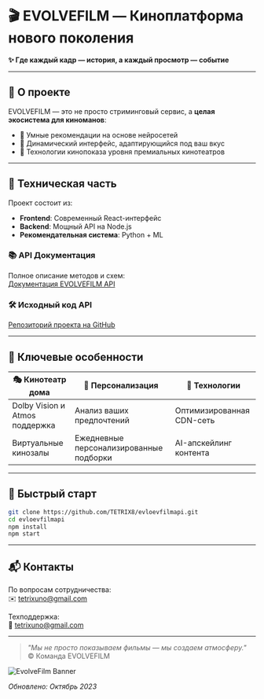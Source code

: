 # 🎬 EVOLVEFILM — Киноплатформа нового поколения  

**✨ Где каждый кадр — история, а каждый просмотр — событие**  

---

## 🌌 О проекте  

EVOLVEFILM — это не просто стриминговый сервис, а **целая экосистема для киноманов**:  
- 🎥 Умные рекомендации на основе нейросетей  
- 🌈 Динамический интерфейс, адаптирующийся под ваш вкус  
- 🚀 Технологии кинопоказа уровня премиальных кинотеатров  

---

## 🔗 Техническая часть  

Проект состоит из:  
- **Frontend**: Современный React-интерфейс  
- **Backend**: Мощный API на Node.js  
- **Рекомендательная система**: Python + ML  

### 📚 API Документация  
Полное описание методов и схем:  
[Документация EVOLVEFILM API](https://github.com/TETRIX8/evloevfilmapi.git)  

### 🛠 Исходный код API  
[Репозиторий проекта на GitHub](https://github.com/TETRIX8/evloevfilmapi.git)  

---

## 🌟 Ключевые особенности  

<div align="center">

| 🎭 Кинотеатр дома | 🔮 Персонализация | 🦾 Технологии |  
|------------------|-----------------|--------------|  
| Dolby Vision и Atmos поддержка | Анализ ваших предпочтений | Оптимизированная CDN-сеть |  
| Виртуальные кинозалы | Ежедневные персонализированные подборки | AI-апскейлинг контента |  

</div>

---

## 🚀 Быстрый старт  

```bash
git clone https://github.com/TETRIX8/evloevfilmapi.git
cd evloevfilmapi
npm install
npm start
```

---

## 📬 Контакты  

По вопросам сотрудничества:  
✉️ tetrixuno@gmail.com  

Техподдержка:  
🛟 tetrixuno@gmail.com 

---

> *"Мы не просто показываем фильмы — мы создаем атмосферу."*  
> © Команда EVOLVEFILM  

![EvolveFilm Banner](https://via.placeholder.com/1200x400/1a1a2e/ffffff?text=EVOLVEFILM+-+Cinematic+Experience)  

*Обновлено: Октябрь 2023*

